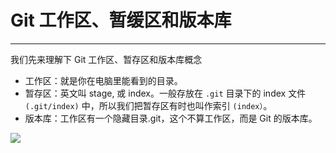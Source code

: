# Git 工作区、暂缓区和版本库

---

我们先来理解下 Git 工作区、暂存区和版本库概念

* 工作区：就是你在电脑里能看到的目录。
* 暂存区：英文叫 stage, 或 index。一般存放在 `.git` 目录下的 index 文件 `(.git/index)` 中，所以我们把暂存区有时也叫作索引 `(index）`。
* 版本库：工作区有一个隐藏目录.git，这个不算工作区，而是 Git 的版本库。

![](/assets/1352126739_7909.jpg)
